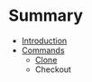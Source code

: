 # Summary

* [Introduction](README.md)
* [Commands](commands.md)
   * [Clone](commands/clone.md)
   * Checkout


